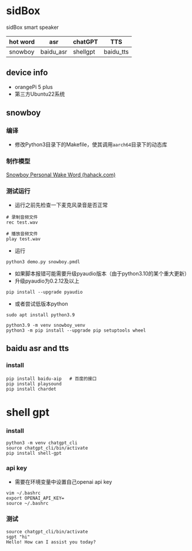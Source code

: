 # sidBox
sidBox smart speaker

|hot word|asr|chatGPT|TTS|
|-|-|-|-|
|snowboy|baidu_asr|shellgpt|baidu_tts|

## device info
- orangePi 5 plus
- 第三方Ubuntu22系统

## snowboy
### 编译
- 修改Python3目录下的Makefile，使其调用`aarch64`目录下的动态库

### 制作模型
[Snowboy Personal Wake Word (hahack.com)](https://snowboy.hahack.com/)

### 测试运行
- 运行之前先检查一下麦克风录音是否正常
```shell
# 录制音频文件
rec test.wav

# 播放音频文件
play test.wav
```

- 运行
```shell
python3 demo.py snowboy.pmdl
```
- 如果脚本报错可能需要升级pyaudio版本（由于python3.10的某个重大更新）
- 升级pyaudio为0.2.12及以上
```shell
pip install --upgrade pyaudio
```
- 或者尝试低版本python
```shell
sudo apt install python3.9

python3.9 -m venv snowboy_venv
python3 -m pip install --upgrade pip setuptools wheel

```

## baidu asr and tts
### install
```shell
pip install baidu-aip	# 百度的接口
pip install playsound
pip install chardet
```

# shell gpt
### install
```shell
python3 -m venv chatgpt_cli
source chatgpt_cli/bin/activate
pip install shell-gpt
```
### api key
- 需要在环境变量中设置自己openai api key
```shell
vim ~/.bashrc
export OPENAI_API_KEY=
source ~/.bashrc
```
### 测试
```shell
source chatgpt_cli/bin/activate
sgpt "hi"
Hello! How can I assist you today?
```